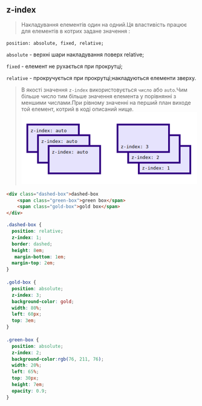 ## z-index
>Накладування елементів один на одний.Ця властивість працює для елементів в котрих задане значення :

  `position: absolute, fixed, relative;`

  `absolute` - верхні шари накладування поверх relative;

  `fixed` - елемент не рухається при прокрутці;

  `relative` - прокручується при прокрутці;накладуються елементи зверху.

>В якості значення `z-index` використовується `число` або `auto`.Чим більше число тим більше значення елемента у порівнянні з меншими числами.При рівному значенні на перший план виходе той елемент, котрий в коді описаний нище.
![Image of yaktocat](foto.png)

```html
<div class="dashed-box">dashed-box
    <span class="green-box">green box</span>  
    <span class="gold-box">gold box</span>
</div>
```
```css
.dashed-box {
  position: relative;
  z-index: 1;
  border: dashed;
  height: 8em;
   margin-bottom: 1em;
  margin-top: 2em; 
}

.gold-box {
  position: absolute;
  z-index: 3;
  background-color: gold;
  width: 80%;
  left: 60px;
  top: 3em;
}

.green-box {
  position: absolute;
  z-index: 2;
  background-color:rgb(76, 211, 76);
  width: 20%;
  left: 65%;
  top: 30px;
  height: 7em;
  opacity: 0.9;
}
```